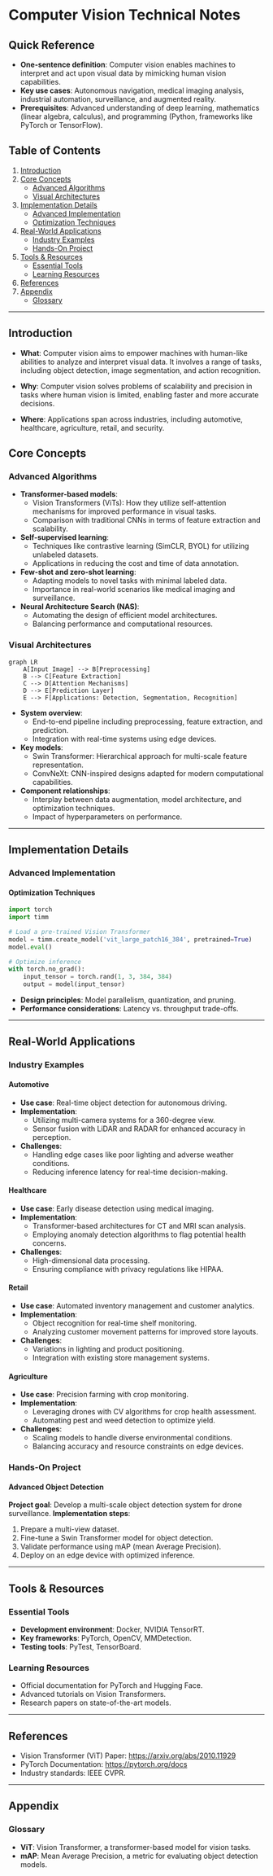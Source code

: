 # Computer Vision Technical Notes

## Quick Reference
- **One-sentence definition**: Computer vision enables machines to interpret and act upon visual data by mimicking human vision capabilities.
- **Key use cases**: Autonomous navigation, medical imaging analysis, industrial automation, surveillance, and augmented reality.
- **Prerequisites**: Advanced understanding of deep learning, mathematics (linear algebra, calculus), and programming (Python, frameworks like PyTorch or TensorFlow).

## Table of Contents
1. [Introduction](#introduction)
2. [Core Concepts](#core-concepts)
   - [Advanced Algorithms](#advanced-algorithms)
   - [Visual Architectures](#visual-architectures)
3. [Implementation Details](#implementation-details)
   - [Advanced Implementation](#advanced-implementation)
   - [Optimization Techniques](#optimization-techniques)
4. [Real-World Applications](#real-world-applications)
   - [Industry Examples](#industry-examples)
   - [Hands-On Project](#hands-on-project)
5. [Tools & Resources](#tools--resources)
   - [Essential Tools](#essential-tools)
   - [Learning Resources](#learning-resources)
6. [References](#references)
7. [Appendix](#appendix)
   - [Glossary](#glossary)

---

## Introduction
- **What**: Computer vision aims to empower machines with human-like abilities to analyze and interpret visual data. It involves a range of tasks, including object detection, image segmentation, and action recognition.

- **Why**: Computer vision solves problems of scalability and precision in tasks where human vision is limited, enabling faster and more accurate decisions.

- **Where**: Applications span across industries, including automotive, healthcare, agriculture, retail, and security.


## Core Concepts
### Advanced Algorithms
- **Transformer-based models**:
  - Vision Transformers (ViTs): How they utilize self-attention mechanisms for improved performance in visual tasks.
  - Comparison with traditional CNNs in terms of feature extraction and scalability.
- **Self-supervised learning**:
  - Techniques like contrastive learning (SimCLR, BYOL) for utilizing unlabeled datasets.
  - Applications in reducing the cost and time of data annotation.
- **Few-shot and zero-shot learning**:
  - Adapting models to novel tasks with minimal labeled data.
  - Importance in real-world scenarios like medical imaging and surveillance.
- **Neural Architecture Search (NAS)**:
  - Automating the design of efficient model architectures.
  - Balancing performance and computational resources.

### Visual Architectures
```mermaid
graph LR
    A[Input Image] --> B[Preprocessing]
    B --> C[Feature Extraction]
    C --> D[Attention Mechanisms]
    D --> E[Prediction Layer]
    E --> F[Applications: Detection, Segmentation, Recognition]
```
- **System overview**:
  - End-to-end pipeline including preprocessing, feature extraction, and prediction.
  - Integration with real-time systems using edge devices.
- **Key models**:
  - Swin Transformer: Hierarchical approach for multi-scale feature representation.
  - ConvNeXt: CNN-inspired designs adapted for modern computational capabilities.
- **Component relationships**:
  - Interplay between data augmentation, model architecture, and optimization techniques.
  - Impact of hyperparameters on performance.

---

## Implementation Details
### Advanced Implementation
#### Optimization Techniques
```python
import torch
import timm

# Load a pre-trained Vision Transformer
model = timm.create_model('vit_large_patch16_384', pretrained=True)
model.eval()

# Optimize inference
with torch.no_grad():
    input_tensor = torch.rand(1, 3, 384, 384)
    output = model(input_tensor)
```
- **Design principles**: Model parallelism, quantization, and pruning.
- **Performance considerations**: Latency vs. throughput trade-offs.

---

## Real-World Applications
### Industry Examples
#### Automotive
- **Use case**: Real-time object detection for autonomous driving.
- **Implementation**:
  - Utilizing multi-camera systems for a 360-degree view.
  - Sensor fusion with LiDAR and RADAR for enhanced accuracy in perception.
- **Challenges**:
  - Handling edge cases like poor lighting and adverse weather conditions.
  - Reducing inference latency for real-time decision-making.

#### Healthcare
- **Use case**: Early disease detection using medical imaging.
- **Implementation**:
  - Transformer-based architectures for CT and MRI scan analysis.
  - Employing anomaly detection algorithms to flag potential health concerns.
- **Challenges**:
  - High-dimensional data processing.
  - Ensuring compliance with privacy regulations like HIPAA.

#### Retail
- **Use case**: Automated inventory management and customer analytics.
- **Implementation**:
  - Object recognition for real-time shelf monitoring.
  - Analyzing customer movement patterns for improved store layouts.
- **Challenges**:
  - Variations in lighting and product positioning.
  - Integration with existing store management systems.

#### Agriculture
- **Use case**: Precision farming with crop monitoring.
- **Implementation**:
  - Leveraging drones with CV algorithms for crop health assessment.
  - Automating pest and weed detection to optimize yield.
- **Challenges**:
  - Scaling models to handle diverse environmental conditions.
  - Balancing accuracy and resource constraints on edge devices.

### Hands-On Project
#### Advanced Object Detection
**Project goal**: Develop a multi-scale object detection system for drone surveillance.
**Implementation steps**:
1. Prepare a multi-view dataset.
2. Fine-tune a Swin Transformer model for object detection.
3. Validate performance using mAP (mean Average Precision).
4. Deploy on an edge device with optimized inference.

---

## Tools & Resources
### Essential Tools
- **Development environment**: Docker, NVIDIA TensorRT.
- **Key frameworks**: PyTorch, OpenCV, MMDetection.
- **Testing tools**: PyTest, TensorBoard.

### Learning Resources
- Official documentation for PyTorch and Hugging Face.
- Advanced tutorials on Vision Transformers.
- Research papers on state-of-the-art models.

---

## References
- Vision Transformer (ViT) Paper: https://arxiv.org/abs/2010.11929
- PyTorch Documentation: https://pytorch.org/docs
- Industry standards: IEEE CVPR.

---

## Appendix
### Glossary
- **ViT**: Vision Transformer, a transformer-based model for vision tasks.
- **mAP**: Mean Average Precision, a metric for evaluating object detection models.

